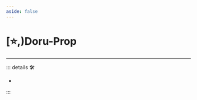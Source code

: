 ```yaml
---
aside: false
---
```

# [⭐,)<labor>Doru</labor>-Prop

---

<!-- =================================================== -->
<!-- =================================================== -->
<!-- =================================================== -->
<!-- =================================================== -->
<!-- =================================================== -->
::: details 🛠

-

:::
